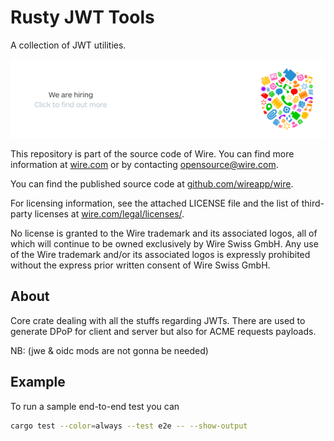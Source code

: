 # Rusty JWT Tools

A collection of JWT utilities.

[![Wire logo](https://github.com/wireapp/wire/blob/master/assets/header-small.png?raw=true)](https://wire.com/jobs/)

This repository is part of the source code of Wire. You can find more information at [wire.com](https://wire.com) or by
contacting opensource@wire.com.

You can find the published source code at [github.com/wireapp/wire](https://github.com/wireapp/wire).

For licensing information, see the attached LICENSE file and the list of third-party licenses
at [wire.com/legal/licenses/](https://wire.com/legal/licenses/).

No license is granted to the Wire trademark and its associated logos, all of which will continue to be owned exclusively
by Wire Swiss GmbH. Any use of the Wire trademark and/or its associated logos is expressly prohibited without the
express prior written consent of Wire Swiss GmbH.

## About

Core crate dealing with all the stuffs regarding JWTs. There are used to generate DPoP for client and server but also
for
ACME requests payloads.

NB: (jwe & oidc mods are not gonna be needed)

## Example

To run a sample end-to-end test you can

```bash
cargo test --color=always --test e2e -- --show-output 
```
